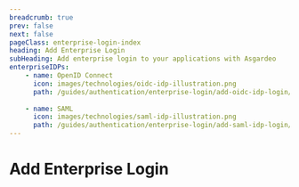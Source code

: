 ```yaml
---
breadcrumb: true
prev: false
next: false
pageClass: enterprise-login-index
heading: Add Enterprise Login
subHeading: Add enterprise login to your applications with Asgardeo
enterpriseIDPs:
    - name: OpenID Connect
      icon: images/technologies/oidc-idp-illustration.png
      path: /guides/authentication/enterprise-login/add-oidc-idp-login/  
      
    - name: SAML
      icon: images/technologies/saml-idp-illustration.png
      path: /guides/authentication/enterprise-login/add-saml-idp-login/
---
```


# Add Enterprise Login

<EnterpriseLoginOverview/>
